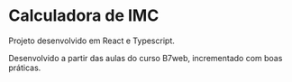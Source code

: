 # Calculadora de IMC

Projeto desenvolvido em React e Typescript.

Desenvolvido a partir das aulas do curso B7web, incrementado com boas práticas.
